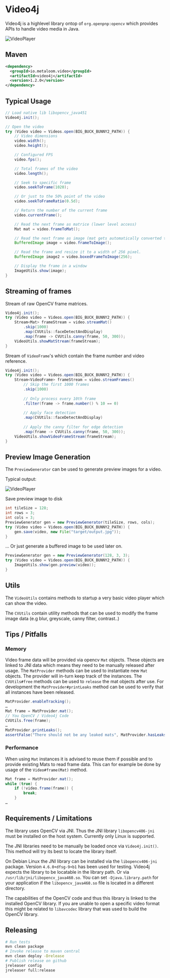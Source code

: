 # Video4j

Video4j is a highlevel library ontop of `org.openpnp:opencv` which provides APIs to handle video media in Java. 

![VideoPlayer](examples/output.gif)

## Maven

```xml
<dependency>
  <groupId>io.metaloom.video</groupId>
  <artifactId>video4j</artifactId>
  <version>1.2.0</version>
</dependency>
```

## Typical Usage

```java
// Load native lib libopencv_java451
Video4j.init();

// Open the video
try (Video video = Videos.open(BIG_BUCK_BUNNY2_PATH)) {
    // Video dimensions
    video.width();
    video.height();

    // Configured FPS
    video.fps();

    // Total frames of the video
    video.length();

    // Seek to specific frame
    video.seekToFrame(1020);

    // Or just to the 50% point of the video
    video.seekToFrameRatio(0.5d);

    // Return the number of the current frame
    video.currentFrame();

    // Read the next frame as matrice (lower level access)
    Mat mat = video.frameToMat();

    // Read the next frame as image (mat gets automatically converted to image)
    BufferedImage image = video.frameToImage();

    // Read the frame and resize it to a width of 256 pixel.
    BufferedImage image2 = video.boxedFrameToImage(256);

    // Display the frame in a window
    ImageUtils.show(image);
}   
```

## Streaming of frames

Stream of raw OpenCV frame matrices.
```java
Video4j.init();
try (Video video = Videos.open(BIG_BUCK_BUNNY2_PATH)) {
    Stream<Mat> frameStream = video.streamMat()
        .skip(1000)
        .map(CVUtils::faceDetectAndDisplay)
        .map(frame -> CVUtils.canny(frame, 50, 300));
    VideoUtils.showMatStream(frameStream);
}
```

Stream of `VideoFrame`'s which contain the frame number and video reference.
```java
Video4j.init();
try (Video video = Videos.open(BIG_BUCK_BUNNY2_PATH)) {
    Stream<VideoFrame> frameStream = video.streamFrames()
        // Skip the first 1000 frames
        .skip(1000)
        
        // Only process every 10th frame
        .filter(frame -> frame.number() % 10 == 0)
        
        // Apply face detection
        .map(CVUtils::faceDetectAndDisplay)
        
        // Apply the canny filter for edge detection
        .map(frame -> CVUtils.canny(frame, 50, 300));
    VideoUtils.showVideoFrameStream(frameStream);
}
```

## Preview Image Generation

The `PreviewGenerator` can be used to generate preview images for a video.

Typical output:

![VideoPlayer](examples/output.jpg)

Save preview image to disk

```java
int tileSize = 128;
int rows = 3;
int cols = 3;
PreviewGenerator gen = new PreviewGenerator(tileSize, rows, cols);
try (Video video = Videos.open(BIG_BUCK_BUNNY2_PATH)) {
    gen.save(video, new File("target/output.jpg"));
}
```

... Or just generate a buffered image to be used later on.

```java
PreviewGenerator gen = new PreviewGenerator(128, 3, 3);
try (Video video = Videos.open(BIG_BUCK_BUNNY2_PATH)) {
    ImageUtils.show(gen.preview(video));
}
```

## Utils

The `VideoUtils` contains methods to startup a very basic video player which can show the video.

The `CVUtils` contain utility methods that can be used to modify the frame image data (e.g blur, greyscale, canny filter, contrast..)

## Tips / Pitfalls


### Memory

Video frame data will be provided via opencv `Mat` objects. These objects are linked to JNI data which means they need to be manually released after usage. The `MatProvider` methods can be used to instantiate new `Mat` objects. The provider will in-turn keep track of the instances. The `CVUtils#free` methods can be used to `release` the mat objects after use.
For development the `MatProvider#printLeaks` method can be used to verify that all instances have been released.

```java
MatProvider.enableTracking();
…
Mat frame = MatProvider.mat();
// You OpenCV / Video4j Code
CVUtils.free(frame);
…
MatProvider.printLeaks();
assertFalse("There should not be any leaked mats", MatProvider.hasLeaks());
```

### Performance

When using `Mat` instances it is advised to reuse them if possible and to provide existing Mats to read frame data. This can for example be done by usage of the  `Video#frame(Mat)` method.

```java
Mat frame = MatProvider.mat();
while (true) {
    if (!video.frame(frame)) {
        break;
    }
…
```

## Requirements / Limitations

The library uses OpenCV via JNI. Thus the JNI library `libopencv406-jni` must be installed on the host system.
Currently only Linux is supported.

The JNI libraries need to be manually be loaded once via
```Video4j.init()```. This method will try its best to locate the library itself. 

On Debian Linux the JNI library can be installed via the `libopencv406-jni` package. Version `4.6.0+dfsg-9+b1` has been used for testing. Video4j expects the library to be locatable in the library path. Or via `/usr/lib/jni/libopencv_java460.so`.
You can set `-Djava.library.path` for your application if the `libopencv_java460.so` file is located in a different directory.

The capabilities of the OpenCV code and thus this library is linked to the installed OpenCV library. If you are unable to open a specific video format this might be related to `libavcodec` library that was used to build the OpenCV library.

## Releasing

```bash
# Run tests
mvn clean package
# Invoke release to maven central
mvn clean deploy -Drelease
# Publish release on github
jreleaser config
jreleaser full:release
```